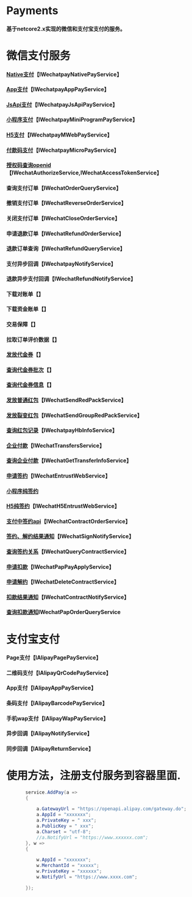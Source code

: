 # Payments
#### 基于netcore2.x实现的微信和支付宝支付的服务。

# 微信支付服务
#### [Native支付](https://pay.weixin.qq.com/wiki/doc/api/native.php?chapter=6_1)【IWechatpayNativePayService】
#### [App支付](https://pay.weixin.qq.com/wiki/doc/api/app/app.php?chapter=8_1)【IWechatpayAppPayService】
#### [JsApi支付](https://pay.weixin.qq.com/wiki/doc/api/jsapi.php?chapter=7_1)【IWechatpayJsApiPayService】
#### [小程序支付](https://pay.weixin.qq.com/wiki/doc/api/wxa/wxa_api.php?chapter=7_3&index=1)【IWechatpayMiniProgramPayService】
#### [H5支付](https://pay.weixin.qq.com/wiki/doc/api/H5.php?chapter=15_1)【IWechatpayMWebPayService】
#### [付款码支付](https://pay.weixin.qq.com/wiki/doc/api/micropay.php?chapter=5_1)【IWechatpayMicroPayService】

#### [授权码查询openid](https://mp.weixin.qq.com/wiki?t=resource/res_main&id=mp1421140842)【IWechatAuthorizeService,IWechatAccessTokenService】

#### 查询支付订单【IWechatOrderQueryService】
#### 撤销支付订单【IWechatReverseOrderService】 
#### 关闭支付订单【IWechatCloseOrderService】
#### 申请退款订单【IWechatRefundOrderService】
#### 退款订单查询【IWechatRefundQueryService】
#### 支付异步回调【IWechatpayNotifyService】
#### 退款异步支付回调【IWechatRefundNotifyService】

#### 下载对账单【】
#### 下载资金账单【】
#### 交易保障【】
#### 拉取订单评价数据【】

#### [发放代金券](https://pay.weixin.qq.com/wiki/doc/api/tools/sp_coupon.php?chapter=12_1)【】
#### [查询代金券批次](https://pay.weixin.qq.com/wiki/doc/api/tools/sp_coupon.php?chapter=12_1)【】
#### [查询代金券信息](https://pay.weixin.qq.com/wiki/doc/api/tools/sp_coupon.php?chapter=12_1)【】

#### [发放普通红包](https://pay.weixin.qq.com/wiki/doc/api/tools/cash_coupon.php?chapter=13_1)【IWechatSendRedPackService】
#### [发放裂变红包](https://pay.weixin.qq.com/wiki/doc/api/tools/cash_coupon.php?chapter=13_1)【IWechatSendGroupRedPackService】
#### [查询红包记录](https://pay.weixin.qq.com/wiki/doc/api/tools/cash_coupon.php?chapter=13_1)【IWechatpayHbInfoService】

#### [企业付款](https://pay.weixin.qq.com/wiki/doc/api/tools/mch_pay.php?chapter=14_1)【IWechatTransfersService】
#### [查询企业付款](https://pay.weixin.qq.com/wiki/doc/api/tools/mch_pay.php?chapter=14_1)【IWechatGetTransferInfoService】

#### [申请签约](https://pay.weixin.qq.com/wiki/doc/api/pap.php?chapter=18_1&index=1)【IWechatEntrustWebService】
#### [小程序纯签约](https://pay.weixin.qq.com/wiki/doc/api/pap.php?chapter=18_14&index=2) 
#### [H5纯签约](https://pay.weixin.qq.com/wiki/doc/api/pap.php?chapter=18_16&index=3)【IWechatH5EntrustWebService】
#### [支付中签约api](https://pay.weixin.qq.com/wiki/doc/api/pap.php?chapter=18_13&index=4)【IWechatContractOrderService】
#### [签约、解约结果通知](https://pay.weixin.qq.com/wiki/doc/api/pap.php?chapter=18_17&index=5)【IWechatSignNotifyService】
#### [查询签约关系](https://pay.weixin.qq.com/wiki/doc/api/pap.php?chapter=18_2&index=6)【IWechatQueryContractService】
#### [申请扣款](https://pay.weixin.qq.com/wiki/doc/api/pap.php?chapter=18_3&index=7)【IWechatPapPayApplyService】
#### [申请解约](https://pay.weixin.qq.com/wiki/doc/api/pap.php?chapter=18_4&index=8)【IWechatDeleteContractService】
#### [扣款结果通知](https://pay.weixin.qq.com/wiki/doc/api/pap.php?chapter=18_7&index=10)【IWechatContractNotifyService】
#### [查询扣款通知](https://pay.weixin.qq.com/wiki/doc/api/pap.php?chapter=18_10&index=13)IWechatPapOrderQueryService


# 支付宝支付
#### Page支付【IAlipayPagePayService】
#### 二维码支付【IAlipayQrCodePayService】
#### App支付【IAlipayAppPayService】
#### 条码支付【IAlipayBarcodePayService】
#### 手机wap支付【IAlipayWapPayService】
#### 异步回调【IAlipayNotifyService】
#### 同步回调【IAlipayReturnService】


# 使用方法，注册支付服务到容器里面.
```c#
       service.AddPay(a =>
       {

           a.GatewayUrl = "https://openapi.alipay.com/gateway.do";
           a.AppId = "xxxxxxx";
           a.PrivateKey = " xxx";
           a.PublicKey = " xxx";
           a.Charset = "utf-8";
           //a.NotifyUrl = "https://www.xxxxxx.com";
       }, w =>
       {

           w.AppId = "xxxxxxx";
           w.MerchantId = "xxxxx";
           w.PrivateKey = "xxxxxx";
           w.NotifyUrl = "https://www.xxxx.com";

       });
```
 
